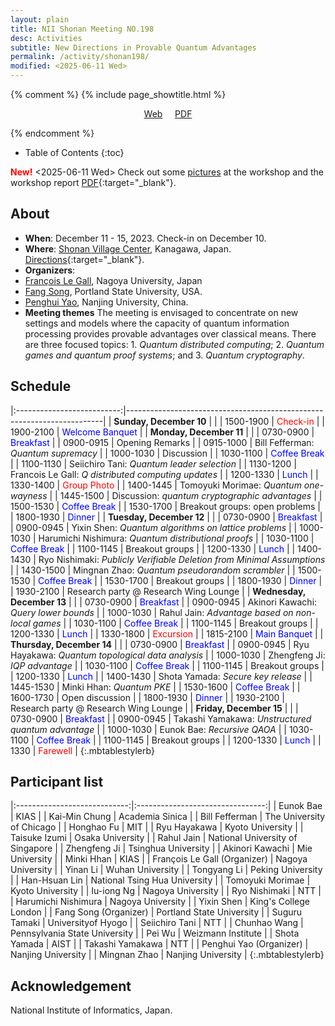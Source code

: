 ```yaml
---
layout: plain
title: NII Shonan Meeting NO.198 
desc: Activities
subtitle: New Directions in Provable Quantum Advantages
permalink: /activity/shonan198/
modified: <2025-06-11 Wed>
---
```


{% comment %}
{% include page_showtitle.html %}
<p style="text-align: center;"><a href="{{base}}/activity/shonan198/">Web</a>  &nbsp; &nbsp; <a href="{{base}}/activity/w17qpdx/qpdxposter.pdf">PDF</a></p> 
{% endcomment %}

* Table of Contents
{:toc}

<b style="color: red;">New!</b> <2025-06-11 Wed> Check out some [pictures]({{base}}/photos/23shonan/) at the workshop and the workshop report [PDF]({{base}}/activity/shonan198/shonan198.pdf){:target="_blank"}.

## About
*  **When**: December 11 - 15, 2023. Check-in on December 10. 
*  **Where**: [Shonan Village Center](https://www.shonan-village.co.jp/eng/), Kanagawa, Japan. [Directions](https://www.shonan-village.co.jp/eng/access/){:target="_blank"}. 
*   **Organizers**: 
   * [François Le Gall](http://www.francoislegall.com/), Nagoya University, Japan
   * [Fang Song](http://www.fangsong.info), Portland State
      University, USA.
   * [Penghui Yao](http://penghuiyao.info/), Nanjing University, China. 
*  **Meeting themes** The meeting is envisaged to concentrate on new
   settings and models where the capacity of quantum information
   processing provides provable advantages over classical means. There
   are three focused topics: 1. _Quantum distributed
   computing_; 2. _Quantum games and quantum proof systems_;
   and 3. _Quantum cryptography_.



## Schedule

|:--------------------------:|------------------------------------------------------------------------|
| **Sunday, December 10**    |                                                                        |
| 1500-1900                  | <span style="color: red;">Check-in</span>                              |
| 1900-2100                  | <span style="color: blue;">Welcome Banquet</span>                      |
| **Monday, December 11**    |                                                                        |
| 0730-0900                  | <span style="color: blue;">Breakfast</span>                            |
| 0900-0915                  | Opening Remarks                                                        |
| 0915-1000                  | Bill Fefferman: _Quantum supremacy_                                    |
| 1000-1030                  | Discussion                                                             |
| 1030-1100                  | <span style="color: blue;">Coffee Break</span>                         |
| 1100-1130                  | Seiichiro Tani: _Quantum leader selection_                             |
| 1130-1200                  | Francois Le Gall: _Q distributed computing updates_                    |
| 1200-1330                  | <span style="color: blue;">Lunch</span>                                |
| 1330-1400                  | <span style="color: red;">Group Photo</span>                           |
| 1400-1445                  | Tomoyuki Morimae: _Quantum one-wayness_                                |
| 1445-1500                  | Discussion: _quantum cryptographic advantages_                         |
| 1500-1530                  | <span style="color: blue;">Coffee Break</span>                         |
| 1530-1700                  | Breakout groups: open problems                                         |
| 1800-1930                  | <span style="color: blue;">Dinner</span>                               |
| **Tuesday, December 12**   |                                                                        |
| 0730-0900                  | <span style="color: blue;">Breakfast</span>                            |
| 0900-0945                  | Yixin Shen: _Quantum algorithms on lattice problems_                   |
| 1000-1030                  | Harumichi Nishimura: _Quantum distributional proofs_                   |
| 1030-1100                  | <span style="color: blue;">Coffee Break</span>                         |
| 1100-1145                  | Breakout groups                                                        |
| 1200-1330                  | <span style="color: blue;">Lunch</span>                                |
| 1400-1430                  | Ryo Nishimaki: _Publicly Verifiable Deletion from Minimal Assumptions_ |
| 1430-1500                  | Mingnan Zhao: _Quantum pseudorandom scrambler_                         |
| 1500-1530                  | <span style="color: blue;">Coffee Break</span>                         |
| 1530-1700                  | Breakout groups                                                        |
| 1800-1930                  | <span style="color: blue;">Dinner</span>                               |
| 1930-2100                  | Research party @ Research Wing Lounge                                  |
| **Wednesday, December 13** |                                                                        |
| 0730-0900                  | <span style="color: blue;">Breakfast</span>                            |
| 0900-0945                  | Akinori Kawachi: _Query lower bounds_                                  |
| 1000-1030                  | Rahul Jain: _Advantage based on non-local games_                       |
| 1030-1100                  | <span style="color: blue;">Coffee Break</span>                         |
| 1100-1145                  | Breakout groups                                                        |
| 1200-1330                  | <span style="color: blue;">Lunch</span>                                |
| 1330-1800                  | <span style="color: red;">Excursion</span>                             |
| 1815-2100                  | <span style="color: blue;">Main Banquet</span>                         |
| **Thursday, December 14**  |                                                                        |
| 0730-0900                  | <span style="color: blue;">Breakfast</span>                            |
| 0900-0945                  | Ryu Hayakawa: _Quantum topological data analysis_                      |
| 1000-1030                  | Zhengfeng Ji: _IQP advantage_                                          |
| 1030-1100                  | <span style="color: blue;">Coffee Break</span>                         |
| 1100-1145                  | Breakout groups                                                        |
| 1200-1330                  | <span style="color: blue;">Lunch</span>                                |
| 1400-1430                  | Shota Yamada: _Secure key release_                                     |
| 1445-1530                  | Minki Hhan: _Quantum PKE_                                              |
| 1530-1600                  | <span style="color: blue;">Coffee Break</span>                         |
| 1600-1730                  | Open discussion                                                        |
| 1800-1930                  | <span style="color: blue;">Dinner</span>                               |
| 1930-2100                  | Research party @ Research Wing Lounge                                  |
| **Friday, December 15**    |                                                                        |
| 0730-0900                  | <span style="color: blue;">Breakfast</span>                            |
| 0900-0945                  | Takashi Yamakawa: _Unstructured quantum advantage_                     |
| 1000-1030                  | Eunok Bae: _Recursive QAOA_                                                                   |
| 1030-1100                  | <span style="color: blue;">Coffee Break</span>                         |
| 1100-1145                  | Breakout groups                                                        |
| 1200-1330                  | <span style="color: blue;">Lunch</span>                                |
| 1330                       | <span style="color: red;">Farewell</span>                              |
{:.mbtablestylerb}

## Participant list

|:----------------------------:|:--------------------------------:|
| Eunok Bae                    | KIAS                             |
| Kai-Min Chung                | Academia Sinica                  |
| Bill Fefferman               | The University of Chicago        |
| Honghao Fu                   | MIT                              |
| Ryu Hayakawa                 | Kyoto University                 |
| Taisuke Izumi                | Osaka University                 |
| Rahul Jain                   | National University of Singapore |
| Zhengfeng Ji                 | Tsinghua University              |
| Akinori Kawachi              | Mie University                   |
| Minki Hhan                   | KIAS                             |
| François Le Gall (Organizer) | Nagoya University                |
| Yinan Li                     | Wuhan University                 |
| Tongyang Li                  | Peking University                |
| Han-Hsuan Lin                | National Tsing Hua University    |
| Tomoyuki Morimae             | Kyoto University                 |
| Iu-iong Ng                   | Nagoya University                |
| Ryo  Nishimaki               | NTT                              |
| Harumichi Nishimura          | Nagoya University                |
| Yixin Shen                   | King's College London            |
| Fang Song (Organizer)        | Portland State University        |
| Suguru Tamaki                | Universityof Hyogo               |
| Seiichiro Tani               | NTT                              |
| Chunhao Wang                 | Pennsylvania State University    |
| Pei Wu                       | Weizmann Institute               |
| Shota Yamada                 | AIST                             |
| Takashi Yamakawa             | NTT                              |
| Penghui Yao (Organizer)      | Nanjing University               |
| Mingnan Zhao                 | Nanjing University               |
{:.mbtablestylerb}

## Acknowledgement

National Institute of Informatics, Japan.


